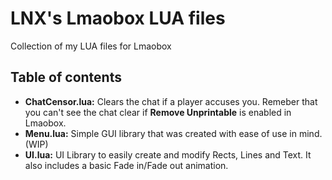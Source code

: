 # LNX's Lmaobox LUA files
Collection of my LUA files for Lmaobox

## Table of contents
- **ChatCensor.lua:** Clears the chat if a player accuses you. Remeber that you can't see the chat clear if **Remove Unprintable** is enabled in Lmaobox.
- **Menu.lua:** Simple GUI library that was created with ease of use in mind. (WIP)
- **UI.lua:** UI Library to easily create and modify Rects, Lines and Text. It also includes a basic Fade in/Fade out animation.

